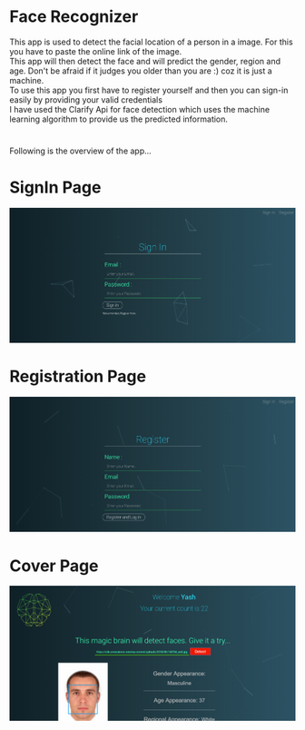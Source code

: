 # Face Recognizer
This app is used to detect the facial location of a person in a image. For this you have to paste the online link of the image.</br>
This app will then detect the face and will predict the gender, region and age. Don't be afraid if it judges you older than you are :) coz it is just a machine. </br>
To use this app you first have to register yourself and then you can sign-in easily by providing your valid credentials<br/>
I have used the Clarify Api for face detection which uses the machine learning algorithm to provide us the predicted information.</br>
#
Following is the overview of the app...
# SignIn Page
![](main1.png)
#
# Registration Page
![](main2.png)
#
# Cover Page
![](main3.png)
